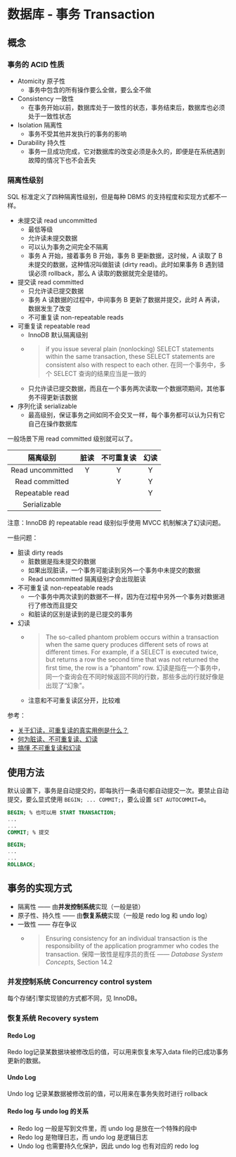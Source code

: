 # 数据库 - 事务 Transaction

## 概念

### 事务的 ACID 性质

+ Atomicity 原子性
  + 事务中包含的所有操作要么全做，要么全不做
+ Consistency 一致性
  + 在事务开始以前，数据库处于一致性的状态，事务结束后，数据库也必须处于一致性状态
+ Isolation 隔离性
  + 事务不受其他并发执行的事务的影响
+ Durability 持久性
  + 事务一旦成功完成，它对数据库的改变必须是永久的，即便是在系统遇到故障的情况下也不会丢失

### 隔离性级别

SQL 标准定义了四种隔离性级别，但是每种 DBMS 的支持程度和实现方式都不一样。

+ 未提交读 read uncommitted
  + 最低等级
  + 允许读未提交数据
  + 可以认为事务之间完全不隔离
  + 事务 A 开始，接着事务 B 开始，事务 B 更新数据，这时候，A 读取了 B 未提交的数据，这种情况叫做脏读 (dirty read)。此时如果事务 B 遇到错误必须 rollback，那么 A 读取的数据就完全是错的。
+ 提交读 read committed
  + 只允许读已提交数据
  + 事务 A 读数据的过程中，中间事务 B 更新了数据并提交，此时 A 再读，数据发生了改变
  + 不可重复读 non-repeatable reads
+ 可重复读 repeatable read
  + InnoDB 默认隔离级别
  + > if you issue several plain (nonlocking) SELECT statements within the same transaction, these SELECT statements are consistent also with respect to each other. 在同一个事务中，多个 SELECT 查询的结果应当是一致的
  + 只允许读已提交数据，而且在一个事务两次读取一个数据项期间，其他事务不得更新该数据
+ 序列化读 serializable
  + 最高级别，保证事务之间如同不会交叉一样，每个事务都可以认为只有它自己在操作数据库

一般场景下用 read committed 级别就可以了。

| 隔离级别 | 脏读 | 不可重复读 | 幻读 |
| :-: | :-: | :-: | :-: |
| Read uncommitted | Y | Y | Y |
| Read committed | | Y | Y |
| Repeatable read | | | Y |
| Serializable | | | |

注意：InnoDB 的 repeatable read 级别似乎使用 MVCC 机制解决了幻读问题。

一些问题：

+ 脏读 dirty reads
  + 脏数据是指未提交的数据
  + 如果出现脏读，一个事务可能读到另外一个事务中未提交的数据
  + Read uncommitted 隔离级别才会出现脏读
+ 不可重复读 non-repeatable reads
  + 一个事务中两次读到的数据不一样，因为在过程中另外一个事务对数据进行了修改而且提交
  + 和脏读的区别是读到的是已提交的事务
+ 幻读
  + > The so-called phantom problem occurs within a transaction when the same query produces different sets of rows at different times. For example, if a SELECT is executed twice, but returns a row the second time that was not returned the first time, the row is a “phantom” row. 幻读是指在一个事务中，同一个查询会在不同时候返回不同的行数，那些多出的行就好像是出现了“幻象”。
  + 注意和不可重复读区分开，比较难

参考：

+ [关于幻读，可重复读的真实用例是什么？](https://www.zhihu.com/question/47007926)
+ [何为脏读、不可重复读、幻读](http://ifeve.com/db_problem/)
+ [搞懂 不可重复读和幻读](https://segmentfault.com/a/1190000012669504)

## 使用方法

默认设置下，事务是自动提交的，即每执行一条语句都自动提交一次。要禁止自动提交，要么显式使用 `BEGIN; ... COMMIT;`，要么设置 `SET AUTOCOMMIT=0`。

```SQL
BEGIN; % 也可以用 START TRANSACTION;
...
...
COMMIT; % 提交
```

```SQL
BEGIN;
...
...
ROLLBACK;
```

## 事务的实现方式

+ 隔离性 —— 由**并发控制系统**实现（一般是锁）
+ 原子性、持久性 —— 由**恢复系统**实现（一般是 redo log 和 undo log）
+ 一致性 —— 存在争议
  + > Ensuring consistency for an individual transaction is the responsibility of the application programmer who codes the transaction. 保障一致性是程序员的责任 —— _Database System Concepts_, Section 14.2

### 并发控制系统 Concurrency control system

每个存储引擎实现锁的方式都不同，见 InnoDB。

### 恢复系统 Recovery system

#### Redo Log

Redo log记录某数据块被修改后的值，可以用来恢复未写入data file的已成功事务更新的数据。

#### Undo Log

Undo log 记录某数据被修改前的值，可以用来在事务失败时进行 rollback

#### Redo log 与 undo log 的关系

+ Redo log 一般是写到文件里，而 undo log 是放在一个特殊的段中
+ Redo log 是物理日志，而 undo log 是逻辑日志
+ Undo log 也需要持久化保护，因此 undo log 也有对应的 redo log
